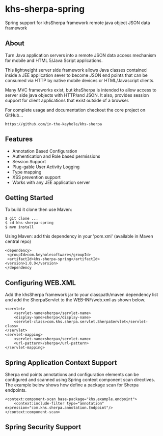 khs-sherpa-spring
=================

Spring support for khsSherpa framework remote java object JSON data framework

About
-----

Turn Java application servers into a remote JSON data access mechanism for mobile and HTML 5/Java Script applications. 

This lightweight server side framework allows Java classes contained inside a JEE application sever
to become JSON end points that can be consumed via HTTP by native mobile devices or HTML/Javascript clients. 

Many MVC frameworks exist, but khsSherpa is intended to allow access to server side java objects with HTTP/and JSON. It 
also, provides session support for client applications that exist outside of a browser.

For complete usage and documentation checkout the core project on GitHub... 

    https://github.com/in-the-keyhole/khs-sherpa
    
Features  
--------
 * Annotation Based Configuration
 * Authentication and Role based permissions 
 * Session Support 
 * Plug-gable User Activity Logging
 * Type mapping
 * XSS prevention support
 * Works with any JEE application server
          
Getting Started
---------------
To build it clone then use Maven:

    $ git clone ...
	$ cd khs-sherpa-spring
	$ mvn install

Using Maven: add this dependency in your 'pom.xml' (available in Maven central repo)

    <dependency>
   	 <groupId>com.keyholesoftware</groupId>
   	 <artifactId>khs-sherpa-spring</artifactId>
   	<version>1.0.0</version>
    </dependency    
    
Configuring WEB.XML
-------------------
Add the khsSherpa framework jar to your classpath/maven dependency list and add the 
SherpaServlet to the WEB-INF/web.xml as shown below. 

    <servlet>	
  		<servlet-name>sherpa</servlet-name>
		<display-name>sherpa</display-name>
		<servlet-class>com.khs.sherpa.servlet.SherpaServlet</servlet-class>	
	</servlet>
	<servlet-mapping>
		<servlet-name>sherpa</servlet-name>
		<url-pattern>/sherpa</url-pattern>
	</servlet-mapping>


Spring Application Context Support
----------------------------------
Sherpa end points annotations and configuration elements can be configured and scanned 
using Spring context component scan directives. The example below shows how define a package
scan for Sherpa endpoints.
 
	<context:component-scan base-package="khs.example.endpoint">
		<context:include-filter type="annotation" expression="com.khs.sherpa.annotation.Endpoint"/>
	</context:component-scan>
 
Spring Security Support
----------------------- 


 